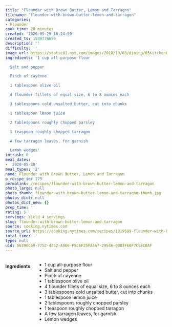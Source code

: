 ```yaml
---
title: "Flounder with Brown Butter, Lemon and Tarragon"
filename: "flounder-with-brown-butter-lemon-and-tarragon"
categories:
- Flounder
cook_time: 20 minutes
created: '2020-05-29 18:24:59'
created_ts: 1590776699
description: ''
difficulty: ''
image_url: https://static01.nyt.com/images/2018/10/03/dining/03Kitchen6/merlin_143113239_d14b7e5d-2294-4874-8159-76627dc777c2-articleLarge.jpg
ingredients: '1 cup all-purpose flour

  Salt and pepper

  Pinch of cayenne

  1 tablespoon olive oil

  4 flounder fillets of equal size, 6 to 8 ounces each

  3 tablespoons cold unsalted butter, cut into chunks

  1 tablespoon lemon juice

  2 tablespoons roughly chopped parsley

  1 teaspoon roughly chopped tarragon

  A few tarragon leaves, for garnish

  Lemon wedges'
intrash: 0
meal_dates:
- '2020-05-30'
meal_types: '2'
name: Flounder with Brown Butter, Lemon and Tarragon
p_recipe_id: 175
permalink: /recipes/flounder-with-brown-butter-lemon-and-tarragon
photo_large: null
photo_thumb: flounder-with-brown-butter-lemon-and-tarragon-thumb.jpg
photos_dict: null
photos_dict_new: {}
prep_time: ''
rating: 5
servings: Yield 4 servings
slug: flounder-with-brown-butter-lemon-and-tarragon
source: cooking.nytimes.com
source_url: https://cooking.nytimes.com/recipes/1019589-flounder-with-brown-butter-lemon-and-tarragon?gclid=CjwKCAjw5cL2BRASEiwAENqAPoA0w_Lb4REkwI1qmcOvL4ID20NffmZe66F-5DY51zgG0akHN8jgGxoCWDcQAvD_BwE&gclsrc=aw.ds
total_time: ''
type: null
uid: 56396C69-7752-4252-A866-F5C6F25FA4A7-29546-0003F60F7C9EC8AF
---
```

<div class="large-8 medium-7 columns" id="writeup">	</div><!-- #writeup -->
</div><!-- #row-one -->
<div class="row" id="row-two">	<div class="medium-4 small-5 columns" id="ingredients"><h4>Ingredients</h4><div class="box box-ingredients content"><ul>
<li>1 cup all-purpose flour</li>
<li>Salt and pepper</li>
<li>Pinch of cayenne</li>
<li>1 tablespoon olive oil</li>
<li>4 flounder fillets of equal size, 6 to 8 ounces each</li>
<li>3 tablespoons cold unsalted butter, cut into chunks</li>
<li>1 tablespoon lemon juice</li>
<li>2 tablespoons roughly chopped parsley</li>
<li>1 teaspoon roughly chopped tarragon</li>
<li>A few tarragon leaves, for garnish</li>
<li>Lemon wedges</li>
</ul>
</div>	</div>	<div class="medium-6 small-7 columns" id="directions">	</div>